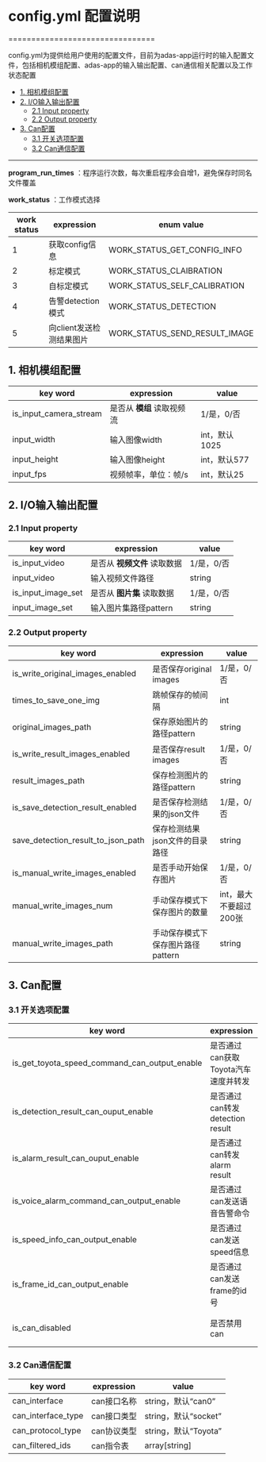 # config.yml 配置说明
================================

config.yml为提供给用户使用的配置文件，目前为adas-app运行时的输入配置文件，包括相机模组配置、adas-app的输入输出配置、can通信相关配置以及工作状态配置

- [1. 相机模组配置](#id1)
- [2. I/O输入输出配置](#i-o)
    - [2.1 Input property](#input-property)
    - [2.2 Output property](#output-property)
- [3. Can配置](#can)
    - [3.1 开关选项配置](#id2)
    - [3.2 Can通信配置](#id3)


-----------------


**program_run_times** ：程序运行次数，每次重启程序会自增1，避免保存时同名文件覆盖

**work_status** ：工作模式选择

| work status | expression | enum value |
| ----------- | ---------- | ---------- |
| 1           | 获取config信息           | WORK_STATUS_GET_CONFIG_INFO   |
| 2           | 标定模式                 | WORK_STATUS_CLAIBRATION       |
| 3           | 自标定模式               | WORK_STATUS_SELF_CALIBRATION  |
| 4           | 告警detection模式        | WORK_STATUS_DETECTION         |
| 5           | 向client发送检测结果图片 | WORK_STATUS_SEND_RESULT_IMAGE |


## 1. 相机模组配置

| key word | expression | value |
| -------- | ---------- | ----- |
| is_input_camera_stream | 是否从 **模组** 读取视频流 | 1/是，0/否    |
| input_width            | 输入图像width              | int，默认1025 |
| input_height           | 输入图像height             | int，默认577  |
| input_fps              | 视频帧率，单位：帧/s       | int，默认25   |


## 2. I/O输入输出配置


### 2.1 Input property

| key word | expression | value |
| -------- | ---------- | ----- |
| is_input_video     | 是否从 **视频文件** 读取数据 | 1/是，0/否 |
| input_video        | 输入视频文件路径             | string     |
| is_input_image_set | 是否从 **图片集** 读取数据   | 1/是，0/否 |
| input_image_set    | 输入图片集路径pattern        | string     |


### 2.2 Output property

| key word | expression | value |
| -------- | ---------- | ----- |
| is_write_original_images_enabled   | 是否保存original images           | 1/是，0/否 |
| times_to_save_one_img              | 跳帧保存的帧间隔                  | int        |
| original_images_path               | 保存原始图片的路径pattern         | string     |
| is_write_result_images_enabled     | 是否保存result images             | 1/是，0/否 |
| result_images_path                 | 保存检测图片的路径pattern         | string     |
| is_save_detection_result_enabled   | 是否保存检测结果的json文件        | 1/是，0/否 |
| save_detection_result_to_json_path | 保存检测结果json文件的目录路径    | string     |
| is_manual_write_images_enabled     | 是否手动开始保存图片              | 1/是，0/否 |
| manual_write_images_num            | 手动保存模式下保存图片的数量      | int，最大不要超过200张 |
| manual_write_images_path           | 手动保存模式下保存图片路径pattern | string     |


## 3. Can配置
### 3.1 开关选项配置

| key word | expression | value |
| -------- | ---------- | ----- |
| is_get_toyota_speed_command_can_output_enable | 是否通过can获取Toyota汽车速度并转发 | 1/是，0/否 |
| is_detection_result_can_ouput_enable          | 是否通过can转发detection result     | 1/是，0/否 |
| is_alarm_result_can_ouput_enable              | 是否通过can转发alarm result         | 1/是，0/否 |
| is_voice_alarm_command_can_output_enable      | 是否通过can发送语音告警命令         | 1/是，0/否 |
| is_speed_info_can_output_enable               | 是否通过can发送speed信息            | 1/是，0/否 |
| is_frame_id_can_output_enable                 | 是否通过can发送frame的id号          | 1/是，0/否 |
| is_can_disabled                               | 是否禁用can                         | 1/是，0/否 |


### 3.2 Can通信配置

| key word | expression | value |
| -------- | ---------- | ----- |
| can_interface      | can接口名称 | string，默认“can0”   |
| can_interface_type | can接口类型 | string，默认“socket” |
| can_protocol_type  | can协议类型 | string，默认“Toyota” |
| can_filtered_ids   | can指令表   | array[string]        |


